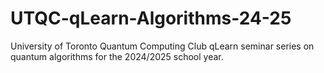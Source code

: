 # UTQC-qLearn-Algorithms-24-25
University of Toronto Quantum Computing Club qLearn seminar series on quantum algorithms for the 2024/2025 school year.
